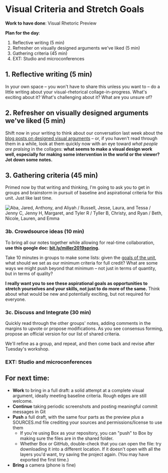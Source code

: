 # Visual Criteria and Stretch Goals

**Work to have done**: Visual Rhetoric Preview

**Plan for the day**:

1. Reflective writing (5 min)
2. Refresher on visually designed arguments we've liked (5 min)
3. Gathering criteria (45 min)
4. EXT: Studio and microconferences

## 1. Reflective writing (5 min) <!-- we start writing at 9:35 -->
<div class="alert alert-success">
In your own space – you won't have to share this unless you want to – do a little writing about your visual-rhetorical collage-in-progress. What's exciting about it? What's challenging about it? What are you unsure of?
</div>

## 2. Refresher on visually designed arguments we've liked (5 min) <!-- 2 min to intro, so start at 9:42 -->
Shift now in your writing to think about our conversation last week about the [blog posts on designed visual arguments](https://github.com/pitt-cdm/miller2019spring/issues/8) – or, if you haven't read through them in a while, look at them quickly now with an eye toward _what people are praising_ in the collages: **what seems to make a visual design work well, especially for making some intervention in the world or the viewer? Jot down some notes.**


## 3. Gathering criteria (45 min)
Primed now by that writing and thinking, I'm going to ask you to get in groups and brainstorm in pursuit of baseline and aspirational criteria for this unit. Just like last time.

<img src="{{site.github_url}}/assets/img/2019-seating-groups.png" alt="Aba, Jared, Anthony, and Aliyah / Russell, Jesse, Laura, and Tessa / Jenny C, Jenny H, Margaret, and Tyler R / Tyller B, Christy, and Ryan / Beth, Nicole, Lauren, and Emma">
</figure>

### 3b. Crowdsource ideas (10 min)
To bring all our notes together while allowing for real-time collaboration, **use this google doc: [bit.ly/miller2019spring](http://bit.ly/miller2019spring).**

<div class="alert alert-success">
Take 10 minutes in groups to make some lists: given the <a href="https://github.com/pitt-cdm/soundscape-prompt">goals of the unit</a>, what should we set as our minimum criteria for full credit? What are some ways we might push beyond that minimum – not just in terms of quantity, but in terms of quality?

<strong>I really want you to see these aspirational goals as opportunities to stretch yourselves and your skills, not just to do more of the same.</strong> Think about what would be new and potentially exciting, but not required for everyone.
</div>


### 3c. Discuss and Integrate (30 min)
Quickly read through the other groups' notes, adding comments in the margins to upvote or propose modifications. As you see consensus forming, propose an official version for our list of shared criteria.

We'll refine as a group, and repeat, and then come back and revise after Tuesday's workshop.


### EXT: Studio and microconferences

<!-- and Ben will give back grading sheets for the soundscapes. Right, Ben? -->

## For next time:
* **Work** to bring in a full draft: a solid attempt at a complete visual argument, ideally meeting baseline criteria. Rough edges are still welcome.
* **Continue** taking periodic screenshots and posting meaningful commit messages in Git
* **Push** a full draft, with the same four parts as the preview *plus* a SOURCES.md file crediting your sources and permissions/license to use them
  - If you're using Box as your repository, you can "push" to Box by making sure the files are in the shared folder.
  - Whether Box or GitHub, double-check that you can open the file: try downloading it into a different location. If it doesn't open with all the layers you'd want, try saving the project again. (You may have exported the first time.)
* **Bring** a camera (phone is fine)
